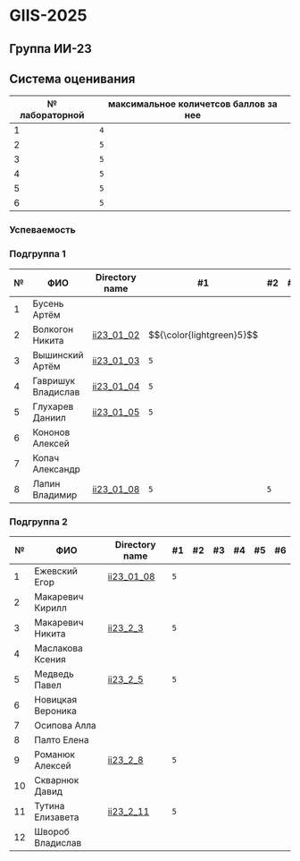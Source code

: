# GIIS-2025

## Группа ИИ-23

## Система оценивания

|№ лабораторной|максимальное количетсов баллов за нее|
|---|---|
|1|`4`|
|2|`5`|
|3|`5`|
|4|`5`|
|5|`5`|
|6|`5`|

### Успеваемость

### Подгруппа 1

| №  | ФИО                            | Directory name               |#1  | #2 | #3  | #4 | #5 | #6 |
|----|--------------------------------|------------------------------|----|-----|----|-----|----|----|
|1|Бусень Артём||||||||
|2|Волкогон Никита|[ii23_01_02](./trunk/ii23_01_02)|$${\color{lightgreen}5}$$||||||
|3|Вышинский Артём|[ii23_01_03](./trunk/ii23_01_03)|`5`||||||
|4|Гавришук Владислав|[ii23_01_04](./trunk/ii23_1_4)|`5`||||||
|5|Глухарев Даниил|[ii23_01_05](./trunk/ii23_1_5)|`5`||||||
|6|Кононов Алексей||||||||
|7|Копач Александр||||||||
|8|Лапин Владимир|[ii23_01_08](./trunk/ii23_01_08)|`5`|`5`|||||

### Подгруппа 2

| №  | ФИО                            | Directory name               |#1  | #2 | #3  | #4 | #5 | #6 |
|----|--------------------------------|------------------------------|----|-----|----|-----|----|----|
|1|Ежевский Егор|[ii23_01_08](./trunk/ii23_2_1)|`5`||||||
|2|Макаревич Кирилл||||||||
|3|Макаревич Никита|[ii23_2_3](./trunk/ii23_2_3)|`5`||||||
|4|Маслакова Ксения||||||||
|5|Медведь Павел|[ii23_2_5](./trunk/ii23_2_5)|`5`||||||
|6|Новицкая Вероника||||||||
|7|Осипова Алла||||||||
|8|Палто Елена||||||||
|9|Романюк Алексей|[ii23_2_8](./trunk/ii23_2_9)|`5`||||||
|10|Скварнюк Давид||||||||
|11|Тутина Елизавета|[ii23_2_11](./trunk/ii23_2_11)|`5`||||||
|12|Швороб Владислав||||||||
